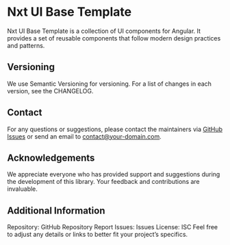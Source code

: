 # Nxt UI Base Template

Nxt UI Base Template is a collection of UI components for Angular. It provides a set of reusable components that follow
modern design practices and patterns.

## Versioning

We use Semantic Versioning for versioning. For a list of changes in each version, see the CHANGELOG.

## Contact

For any questions or suggestions, please contact the maintainers
via [GitHub Issues](https://github.com/SmartPaymentServices/nxt-ui-base-template/issues) or send an email
to [contact@your-domain.com](mailto:contact@your-domain.com).

## Acknowledgements

We appreciate everyone who has provided support and suggestions during the development of this library. Your feedback
and contributions are invaluable.

## Additional Information

Repository: GitHub Repository
Report Issues: Issues
License: ISC
Feel free to adjust any details or links to better fit your project’s specifics.
